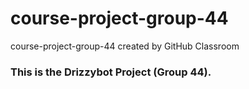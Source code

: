 # course-project-group-44
course-project-group-44 created by GitHub Classroom

### This is the Drizzybot Project (Group 44).
